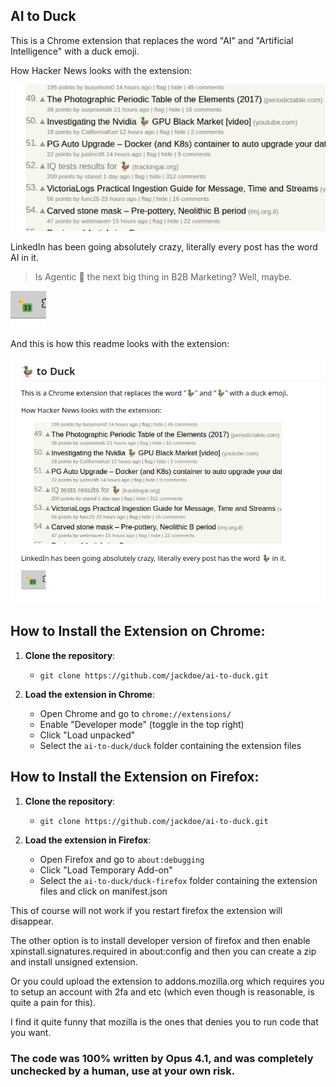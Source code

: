 
## AI to Duck

This is a Chrome extension that replaces the word "AI" and "Artificial Intelligence" with a duck emoji.

How Hacker News looks with the extension:

![hn](screenshots/hn.png)

LinkedIn has been going absolutely crazy, literally every post has the word AI in it.

> Is Agentic 🦆 the next big thing in B2B Marketing? Well, maybe. 

![linkedin](screenshots/linkedin.png)

And this is how this readme looks with the extension:

![this page](screenshots/github.png)




## How to Install the Extension on Chrome:

1. **Clone the repository**:
   - `git clone https://github.com/jackdoe/ai-to-duck.git`


2. **Load the extension in Chrome**:
   - Open Chrome and go to `chrome://extensions/`
   - Enable "Developer mode" (toggle in the top right)
   - Click "Load unpacked"
   - Select the `ai-to-duck/duck` folder containing the extension files

## How to Install the Extension on Firefox:

1. **Clone the repository**:
   - `git clone https://github.com/jackdoe/ai-to-duck.git`

2. **Load the extension in Firefox**:
   - Open Firefox and go to `about:debugging`
   - Click "Load Temporary Add-on"
   - Select the `ai-to-duck/duck-firefox` folder containing the extension files and click on manifest.json

This of course will not work if you restart firefox the extension will disappear.

The other option is to install developer version of firefox and then enable xpinstall.signatures.required in about:config and then you can create a zip and install unsigned extension.

Or you could upload the extension to addons.mozilla.org which requires you to setup an account with 2fa and etc (which even though is reasonable, is quite a pain for this).

I find it quite funny that mozilla is the ones that denies you to run code that you want.

### The code was 100% written by Opus 4.1, and was completely unchecked by a human, use at your own risk.